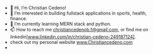 - 👋 Hi, I’m Christian Cedeno!
- 👀 I’m interested in building fullstack applications in sports, health, finance.
- 🌱 I’m currently learning MERN stack and python.
- 📫 How to reach me christiancedenob.f@gmail.com, or find me on linkedin[www.linkedin.com/in/christian-cedeno-249187124].
- check out my personal website www.Christiancedeno.com
- 

<!---
cedenoc181/cedenoc181 is a ✨ special ✨ repository because its `README.md` (this file) appears on your GitHub profile.
You can click the Preview link to take a look at your changes.
--->
